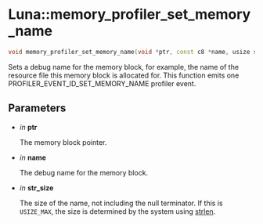 # Luna::memory_profiler_set_memory_name

```c++
void memory_profiler_set_memory_name(void *ptr, const c8 *name, usize str_size=USIZE_MAX)
```

Sets a debug name for the memory block, for example, the name of the resource file this memory block is allocated for. This function emits one PROFILER_EVENT_ID_SET_MEMORY_NAME profiler event. 



## Parameters
* *in* **ptr**

    The memory block pointer. 

* *in* **name**

    The debug name for the memory block. 

* *in* **str_size**

    The size of the name, not including the null terminator. If this is `USIZE_MAX`, the size is determined by the system using [strlen](group___runtime_string_1gacabe981ca12e2bfa89fc57ca022360a5.md). 

